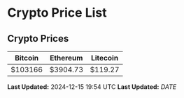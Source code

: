 # Crypto Price List

## Crypto Prices
| Bitcoin | Ethereum | Litecoin |
| ------- | -------- | -------- |
| $103166 | $3904.73 | $119.27 |
**Last Updated:** 2024-12-15 19:54 UTC
**Last Updated:** $DATE$
